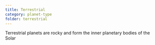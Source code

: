 ```yaml
---
title: Terrestrial
category: planet-type
folder: terrestrial
---
```


Terrestrial planets are rocky and form the inner planetary bodies of the Solar
